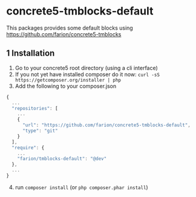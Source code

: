 # concrete5-tmblocks-default

This packages provides some default blocks using https://github.com/farion/concrete5-tmblocks

## 1 Installation

1. Go to your concrete5 root directory (using a cli interface)
2. If you not yet have installed composer do it now: `curl -sS https://getcomposer.org/installer | php`
3. Add the following to your composer.json

  ```javascript
  {
    ...
    "repositories": [
      ...
      {
        "url": "https://github.com/farion/concrete5-tmblocks-default",
        "type": "git"
      }
    ],
    "require": {
      ...
      "farion/tmblocks-default": "@dev"
    },
    ...
  }
  ```
4. run `composer install` (or `php composer.phar install`)
